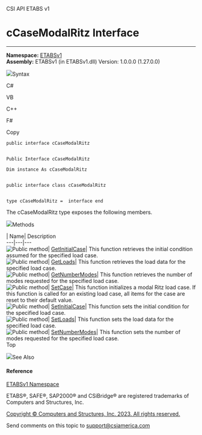 ﻿

CSI API ETABS v1

# cCaseModalRitz Interface  
  
---  
  
**Namespace:** [ETABSv1](2780f1b8-2033-5289-2298-1cdb2a7508d9.htm)  
**Assembly:** ETABSv1 (in ETABSv1.dll) Version: 1.0.0.0 (1.27.0.0)

![](../icons/SectionExpanded.png)Syntax

C#

VB

C++

F#

Copy

    
    
    public interface cCaseModalRitz
    
    
    Public Interface cCaseModalRitz
    
    Dim instance As cCaseModalRitz
    
    
    public interface class cCaseModalRitz
    
    
    type cCaseModalRitz =  interface end

The cCaseModalRitz type exposes the following members.

![](../icons/SectionExpanded.png)Methods

| Name| Description  
---|---|---  
![Public method](../icons/pubmethod.gif)|
[GetInitialCase](efb9379d-e229-3fcd-8fcd-e7e47b78ad6e.htm)|  This function
retrieves the initial condition assumed for the specified load case.  
![Public method](../icons/pubmethod.gif)|
[GetLoads](2c49fe76-6841-5ff1-c738-90b06d729719.htm)|  This function retrieves
the load data for the specified load case.  
![Public method](../icons/pubmethod.gif)|
[GetNumberModes](cf7df130-bf0f-c2d1-b390-b89e5f88f53c.htm)|  This function
retrieves the number of modes requested for the specified load case.  
![Public method](../icons/pubmethod.gif)|
[SetCase](6f29c2a3-de59-5e51-67cb-5b77bc79ae97.htm)|  This function
initializes a modal Ritz load case. If this function is called for an existing
load case, all items for the case are reset to their default value.  
![Public method](../icons/pubmethod.gif)|
[SetInitialCase](3310cfea-974e-c2e3-316c-ecf61f1420e8.htm)|  This function
sets the initial condition for the specified load case.  
![Public method](../icons/pubmethod.gif)|
[SetLoads](128ef1d6-77da-0985-5429-396661797440.htm)|  This function sets the
load data for the specified load case.  
![Public method](../icons/pubmethod.gif)|
[SetNumberModes](d4146d8b-ce42-c966-eb5f-374327b0d4db.htm)|  This function
sets the number of modes requested for the specified load case.  
Top

![](../icons/SectionExpanded.png)See Also

#### Reference

[ETABSv1 Namespace](2780f1b8-2033-5289-2298-1cdb2a7508d9.htm)

ETABS®, SAFE®, SAP2000® and CSiBridge® are registered trademarks of Computers
and Structures, Inc.  

[Copyright © Computers and Structures, Inc. 2023. All rights
reserved.](http://www.csiamerica.com)

Send comments on this topic to
[support@csiamerica.com](mailto:support%40csiamerica.com?Subject=CSI%20API%20ETABS%20v1)

